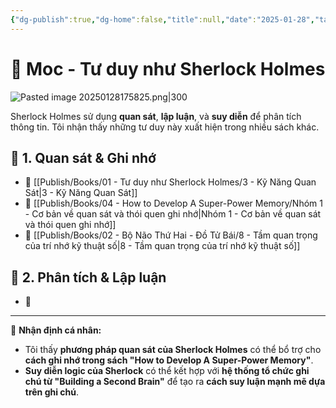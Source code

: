 ```yaml
---
{"dg-publish":true,"dg-home":false,"title":null,"date":"2025-01-28","tags":["book","books/tu-duy-nhu-sherlock-holmes"],"dg-path":"Books/01 -  Tư duy như Sherlock Holmes/0a1 - Moc.md","permalink":"/books/01-tu-duy-nhu-sherlock-holmes/0a1-moc/","dgPassFrontmatter":true,"updated":"2025-02-16T23:12:42.294+07:00"}
---
```


# 📍 Moc - Tư duy như Sherlock Holmes  
![Pasted image 20250128175825.png|300](/img/user/src/Pasted%20image%2020250128175825.png)

Sherlock Holmes sử dụng **quan sát**, **lập luận**, và **suy diễn** để phân tích thông tin. Tôi nhận thấy những tư duy này xuất hiện trong nhiều sách khác.  

## 🔎 1. Quan sát & Ghi nhớ  
- 📖 [[Publish/Books/01 -  Tư duy như Sherlock Holmes/3 - Kỹ Năng Quan Sát\|3 - Kỹ Năng Quan Sát]]
- 📖 [[Publish/Books/04 - How to Develop A Super-Power Memory/Nhóm 1 - Cơ bản về quan sát và thói quen ghi nhớ\|Nhóm 1 - Cơ bản về quan sát và thói quen ghi nhớ]]  
- 📖 [[Publish/Books/02 - Bộ Não Thứ Hai - Đồ Tử Bái/8 - Tầm quan trọng của trí nhớ kỹ thuật số\|8 - Tầm quan trọng của trí nhớ kỹ thuật số]]  

## 🧠 2. Phân tích & Lập luận  
- 📖 

---
📌 **Nhận định cá nhân:**  
- Tôi thấy **phương pháp quan sát của Sherlock Holmes** có thể bổ trợ cho **cách ghi nhớ trong sách "How to Develop A Super-Power Memory"**.  
- **Suy diễn logic của Sherlock** có thể kết hợp với **hệ thống tổ chức ghi chú từ "Building a Second Brain"** để tạo ra **cách suy luận mạnh mẽ dựa trên ghi chú**.  
